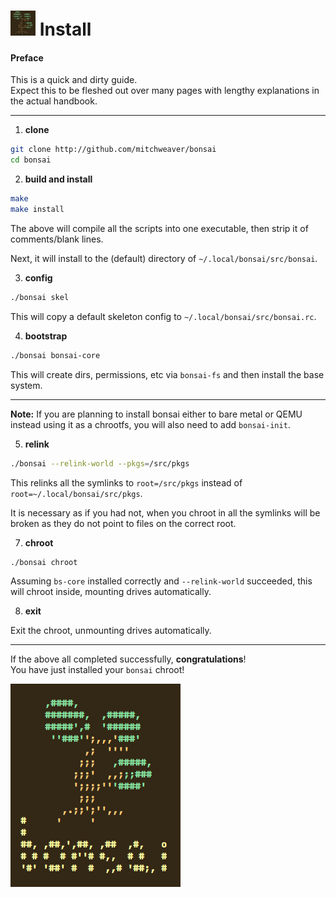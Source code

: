 # <img width="40" height="40" src="res/bonsai_square.png"> Install

#### Preface

This is a quick and dirty guide.  
Expect this to be fleshed out over many pages 
with lengthy explanations in the actual handbook.

----

1. **clone**

```bash
git clone http://github.com/mitchweaver/bonsai
cd bonsai
```

2. **build and install**

```bash
make
make install
```

The above will compile all the scripts into one executable, then strip it of 
comments/blank lines.

Next, it will install to the (default) directory of `~/.local/bonsai/src/bonsai`.

3. **config**

```bash
./bonsai skel
```

This will copy a default skeleton config to `~/.local/bonsai/src/bonsai.rc`.

4. **bootstrap**

```bash
./bonsai bonsai-core
```

This will create dirs, permissions, etc via `bonsai-fs` and then install the base system.

----

**Note:** If you are planning to install bonsai either to bare metal or QEMU instead 
using it as a chrootfs, you will also need to add `bonsai-init`.

5. **relink**

```bash
./bonsai --relink-world --pkgs=/src/pkgs
```

This relinks all the symlinks to `root=/src/pkgs` instead of `root=~/.local/bonsai/src/pkgs`.

It is necessary as if you had not, when you chroot in all the symlinks will be broken
as they do not point to files on the correct root.

7. **chroot**

```bash
./bonsai chroot
```

Assuming `bs-core` installed correctly and `--relink-world` succeeded,
this will chroot inside, mounting drives automatically.

8. **exit**

Exit the chroot, unmounting drives automatically.

----

If the above all completed successfully, **congratulations**!  
You have just installed your `bonsai` chroot!

![image](res/bonsai.png)
